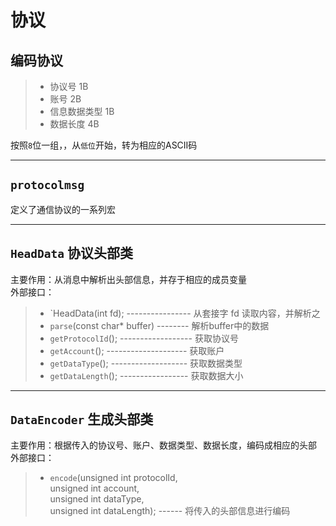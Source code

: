 # 协议
## 编码协议
>* 协议号 1B 
>* 账号 2B 
>* 信息数据类型 1B 
>* 数据长度 4B

按照`8`位一组，，从`低位`开始，转为相应的ASCII码

---------------------------

## `protocolmsg`
定义了通信协议的一系列宏

---------------------------
## `HeadData` 协议头部类
主要作用：从消息中解析出头部信息，并存于相应的成员变量\
外部接口：
>* `HeadData(int fd); ---------------- 从套接字 fd 读取内容，并解析之
>* `parse`(const char* buffer) -------- 解析buffer中的数据
>* `getProtocolId`(); ------------------ 获取协议号
>* `getAccount`(); -------------------- 获取账户
>* `getDataType`(); ------------------- 获取数据类型
>* `getDataLength`(); ----------------- 获取数据大小

------------------------------
## `DataEncoder` 生成头部类
主要作用：根据传入的协议号、账户、数据类型、数据长度，编码成相应的头部\
外部接口：
>* `encode`(unsigned int protocolId, \
          unsigned int account, \
          unsigned int dataType, \
          unsigned int dataLength); ------ 将传入的头部信息进行编码